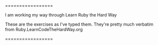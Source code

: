 =================

I am working my way through Learn Ruby the Hard Way

These are the exercises as I've typed them. They're pretty much verbatim from Ruby.LearnCodeTheHardWay.org

=================
